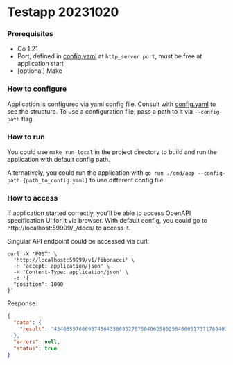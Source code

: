 # Testapp 20231020

### Prerequisites
* Go 1.21
* Port, defined in [config.yaml](config.yaml) at `http_server.port`, must be free at application start
* [optional] Make

### How to configure
Application is configured via yaml config file. Consult with [config.yaml](config.yaml) to see the structure.
To use a configuration file, pass a path to it via `--config-path` flag.

### How to run
You could use `make run-local` in the project directory to build and run the application with default config path.

Alternatively, you could run the application with `go run ./cmd/app --config-path {path_to_config.yaml}` to use different config file.

### How to access
If application started correctly, you'll be able to access OpenAPI specification UI for it via browser. With default config, you could go to http://localhost:59999/_/docs/ to access it.

Singular API endpoint could be accessed via curl:
```shell
curl -X 'POST' \
  'http://localhost:59999/v1/fibonacci' \
  -H 'accept: application/json' \
  -H 'Content-Type: application/json' \
  -d '{
  "position": 1000
}'
```
Response:
```json
{
  "data": {
    "result": "43466557686937456435688527675040625802564660517371780402481729089536555417949051890403879840079255169295922593080322634775209689623239873322471161642996440906533187938298969649928516003704476137795166849228875"
  },
  "errors": null,
  "status": true
}
```